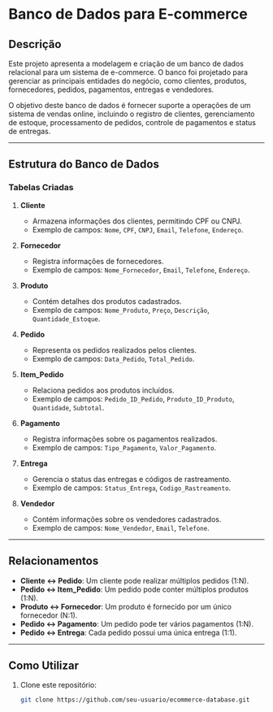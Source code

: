 # Banco de Dados para E-commerce

## **Descrição**
Este projeto apresenta a modelagem e criação de um banco de dados relacional para um sistema de e-commerce. O banco foi projetado para gerenciar as principais entidades do negócio, como clientes, produtos, fornecedores, pedidos, pagamentos, entregas e vendedores.

O objetivo deste banco de dados é fornecer suporte a operações de um sistema de vendas online, incluindo o registro de clientes, gerenciamento de estoque, processamento de pedidos, controle de pagamentos e status de entregas.

---

## **Estrutura do Banco de Dados**

### **Tabelas Criadas**
1. **Cliente**
   - Armazena informações dos clientes, permitindo CPF ou CNPJ.
   - Exemplo de campos: `Nome`, `CPF`, `CNPJ`, `Email`, `Telefone`, `Endereço`.

2. **Fornecedor**
   - Registra informações de fornecedores.
   - Exemplo de campos: `Nome_Fornecedor`, `Email`, `Telefone`, `Endereço`.

3. **Produto**
   - Contém detalhes dos produtos cadastrados.
   - Exemplo de campos: `Nome_Produto`, `Preço`, `Descrição`, `Quantidade_Estoque`.

4. **Pedido**
   - Representa os pedidos realizados pelos clientes.
   - Exemplo de campos: `Data_Pedido`, `Total_Pedido`.

5. **Item_Pedido**
   - Relaciona pedidos aos produtos incluídos.
   - Exemplo de campos: `Pedido_ID_Pedido`, `Produto_ID_Produto`, `Quantidade`, `Subtotal`.

6. **Pagamento**
   - Registra informações sobre os pagamentos realizados.
   - Exemplo de campos: `Tipo_Pagamento`, `Valor_Pagamento`.

7. **Entrega**
   - Gerencia o status das entregas e códigos de rastreamento.
   - Exemplo de campos: `Status_Entrega`, `Codigo_Rastreamento`.

8. **Vendedor**
   - Contém informações sobre os vendedores cadastrados.
   - Exemplo de campos: `Nome_Vendedor`, `Email`, `Telefone`.

---

## **Relacionamentos**
- **Cliente ↔ Pedido**: Um cliente pode realizar múltiplos pedidos (1:N).
- **Pedido ↔ Item_Pedido**: Um pedido pode conter múltiplos produtos (1:N).
- **Produto ↔ Fornecedor**: Um produto é fornecido por um único fornecedor (N:1).
- **Pedido ↔ Pagamento**: Um pedido pode ter vários pagamentos (1:N).
- **Pedido ↔ Entrega**: Cada pedido possui uma única entrega (1:1).

---

## **Como Utilizar**
1. Clone este repositório:
   ```bash
   git clone https://github.com/seu-usuario/ecommerce-database.git
